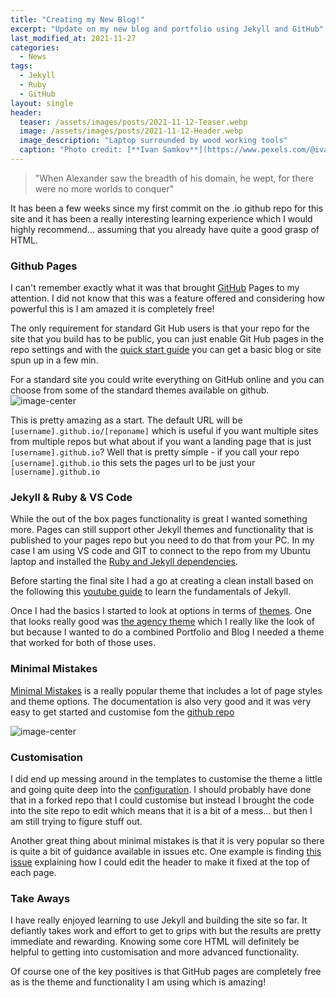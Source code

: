 ```yaml
---
title: "Creating my New Blog!"
excerpt: "Update on my new blog and portfolio using Jekyll and GitHub"
last_modified_at: 2021-11-27
categories:
  - News
tags:
  - Jekyll
  - Ruby
  - GitHub
layout: single
header:
  teaser: /assets/images/posts/2021-11-12-Teaser.webp
  image: /assets/images/posts/2021-11-12-Header.webp
  image_description: "Laptop surrounded by wood working tools"
  caption: "Photo credit: [**Ivan Samkov**](https://www.pexels.com/@ivan-samkov)"
---
```


> "When Alexander saw the breadth of his domain, he wept, for there were no more worlds to conquer"

It has been a few weeks since my first commit on the .io github repo for this site and it has been a really interesting learning experience which I would highly recommend... assuming that you already have quite a good grasp of HTML.

### Github Pages
I can't remember exactly what it was that brought [GitHub](https://docs.github.com/en/pages/quickstart) Pages to my attention. I did not know that this was a feature offered and considering how powerful this is I am amazed it is completely free!

The only requirement for standard Git Hub users is that your repo for the site that you build has to be public, you can just enable Git Hub pages in the repo settings and with the [quick start guide](https://docs.github.com/en/pages/quickstart) you can get a basic blog or site spun up in a few min.

For a standard site you could write everything on GitHub online and you can choose from some of the standard themes available on github.
![image-center](https://docs.github.com/assets/images/help/pages/select-theme.png)

This is pretty amazing as a start. The default URL will be `[username].github.io/[reponame]` which is useful if you want multiple sites from multiple repos but what about if you want a landing page that is just `[username].github.io`? Well that is pretty simple - if you call your repo `[username].github.io` this sets the pages url to be just your `[username].github.io`


### Jekyll & Ruby & VS Code
While the out of the box pages functionality is great I wanted something more. Pages can still support other Jekyll themes and functionality that is published to your pages repo but you need to do that from your PC. In my case I am using VS code and GIT to connect to the repo from my Ubuntu laptop and installed the [Ruby and Jekyll dependencies](https://jekyllrb.com/docs/installation/ubuntu/#install-dependencies).

Before starting the final site I had a go at creating a clean install based on the following this [youtube guide](https://www.youtube.com/watch?v=T1itpPvFWHI&list=PLLAZ4kZ9dFpOPV5C5Ay0pHaa0RJFhcmcB) to learn the fundamentals of Jekyll.

Once I had the basics I started to look at options in terms of [themes](https://github.com/topics/jekyll-theme). One that looks really good was [the agency theme](https://raviriley.github.io/agency-jekyll-theme-starter/) which I really like the look of but because I wanted to do a combined Portfolio and Blog I needed a theme that worked for both of those uses.

### Minimal Mistakes

[Minimal Mistakes](https://mmistakes.github.io/minimal-mistakes/) is a really popular theme that includes a lot of page styles and theme options. The documentation is also very good and it was very easy to get started and customise fom the [github repo](https://github.com/mmistakes/minimal-mistakes)

![image-center](https://mmistakes.github.io/minimal-mistakes/assets/images/dark-skin-post.png)

### Customisation

I did end up messing around in the templates to customise the theme a little and going quite deep into the [configuration](https://mmistakes.github.io/minimal-mistakes/docs/configuration/). I should probably have done that in a forked repo that I could customise but instead I brought the code into the site repo to edit which means that it is a bit of a mess... but then I am still trying to figure stuff out.

Another great thing about minimal mistakes is that it is very popular so there is quite a bit of guidance available in issues etc. One example is finding [this issue](
https://github.com/mmistakes/minimal-mistakes/issues/490) explaining how I could edit the header to make it fixed at the top of each page.

### Take Aways

I have really enjoyed learning to use Jekyll and building the site so far. It defiantly takes work and effort to get to grips with but the results are pretty immediate and rewarding. Knowing some core HTML will definitely be helpful to getting into customisation and more advanced functionality.

Of course one of the key positives is that GitHub pages are completely free as is the theme and functionality I am using which is amazing!